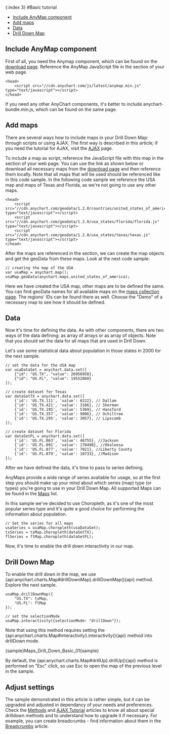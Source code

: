 {:index 3}
#Basic tutorial

* [Include AnyMap component](#include_anymap_component)
* [Add maps](#add_maps)
* [Data](#data)
* [Drill Down Map](#drill_down_map)


## Include AnyMap component

First of all, you need the Anymap component, which can be found on the [download page](../Quick_Start/Downloading_AnyChart). Reference the AnyMap JavaScript file in the <head> section of your web page. 

```
<head>
    <script src="//cdn.anychart.com/js/latest/anymap.min.js" type="text/javascript"></script> 
</head>
```

If you need any other AnyChart components, it's better to include anychart-bundle.min.js, which can be found on the same page.


## Add maps

There are several ways how to include maps in your Drill Down Map: through scripts or using AJAX. The first way is described in this article; if you need the tutorial for AJAX, visit the [AJAX](AJAX_Tutorial) page.

To include a map as script, reference the JavaScript file with this map in the <head> section of your web page.
You can use the link as shown below or download all necessary maps from the <a href="http://cdn.anychart.com/#map-collection">download page</a> and then reference them locally.
Note that all maps that will be used should be referenced like in this code sample. In the following code sample we reference the USA map and maps of Texas and Florida, as we're not going to use any other maps.

```
<head>
    <script src="//cdn.anychart.com/geodata/1.2.0/countries/united_states_of_america/united_states_of_america.js" type="text/javascript"></script> 
    <script src="//cdn.anychart.com/geodata/1.2.0/usa_states/florida/florida.js" type="text/javascript"></script> 
    <script src="//cdn.anychart.com/geodata/1.2.0/usa_states/texas/texas.js" type="text/javascript"></script> 
</head>
```

After the maps are referenced in the <head> section, we can create the map objects and get the geoData from these maps. Look at the next code sample:

```
// creating the map of the USA
var usaMap = anychart.map();
usaMap.geoData(anychart.maps.united_states_of_america);
```

Here we have created the USA map, other maps are to be defined the same. You can find geoData names for all available maps on the <a href = "http://cdn.anychart.com/#map-collection">maps collection page</a>. The regions' IDs can be found there as well. Choose the "Demo" of a necessary map to see how it should be defined.


## Data

Now it's time for defining the data. As with other components, there are two ways of the data defining: as array of arrays or as array of objects. Note that you should set the data for all maps that are used in Drill Down. 

Let's use some statistical data about population in those states in 2000 for the next sample.

``` 
// set the data for the USA map
var usaDataSet = anychart.data.set([
    {"id": "US.TX", "value": 26956958},
    {"id": "US.FL", "value": 19552860}
]);

// create dataset for Texas
var dataSetTX = anychart.data.set([
    {'id': 'US.TX.111', 'value': 6222}, // Dallam
    {'id': 'US.TX.421', 'value': 3186}, // Sherman
    {'id': 'US.TX.195', 'value': 5369}, // Hansford
    {'id': 'US.TX.357', 'value': 9006}, // Ochiltree
    {'id': 'US.TX.295', 'value': 3057}, // Lipscomb
]);

// create dataset for Florida 
var dataSetFL = anychart.data.set([
    {'id': 'US.FL.063', 'value': 46755}, //Jackson
    {'id': 'US.FL.091', 'value': 170498}, //Okaloosa
    {'id': 'US.FL.077', 'value': 7021}, //Liberty County
    {'id': 'US.FL.079', 'value': 18733}, //Madison
});
```

After we have defined the data, it's time to pass to series defining.

AnyMaps provide a wide range of series avaliable for usage, so at the first step you should make up your mind about which series (map) type (or types) you're going to use in your Drill Down Map. All supported Maps can be found in the [Maps](../Maps_List) list.

In this sample we've decided to use Choropleth, as it's one of the most popular series type and it's quite a good choice for performing the information about population.

```
// Set the series for all maps
usaSeries = usaMap.choropleth(usaDataSet);
txSeries = txMap.choropleth(dataSetTX);    
flSeries = flMap.choropleth(dataSetFL);
```

Now, it's time to enable the drill down interactivity in our map.


## Drill Down Map

To enable the drill down in the map, we use {api:anychart.charts.Map#drillDownMap}.drillDownMap(){api} method. Explore the next sample.

```
usaMap.drillDownMap({
    "US.TX": txMap,   
    "US.FL": flMap
});

// set the selectionMode    
usaMap.interactivity({selectionMode: "drillDown"});
```

Note that using this method requires setting the {api:anychart.charts.Map#interactivity}.interactivity(){api} method into drillDown mode.

{sample}Maps\_Drill\_Down\_Basic\_01{sample}

By default, the {api:anychart.charts.Map#drillUp}.drillUp(){api} method is performed on "Esc" click, so use Esc to open the map of the previous level in the sample.


## Adjust settings

The sample demonstrated in this article is rather simple, but it can be upgraded and adjusted in dependancy of your needs and preferences. Check the [Methods](Methods) and [AJAX Tutorial](AJAX_Tutorial) articles to know all about special drilldown methods and to understand how to upgrade it if necessary. For example, you can create breadcrumbs - find information about them in the [Breadcrumbs](Breadcrumbs) article.
